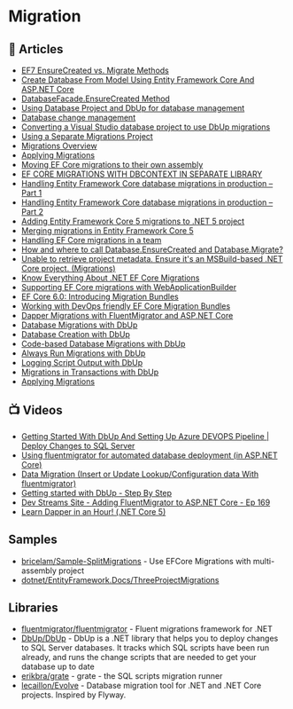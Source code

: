 # Migration

## 📕 Articles
- [EF7 EnsureCreated vs. Migrate Methods](https://thedatafarm.com/data-access/ef7-ensurecreated-vs-migrate-methods/)
- [Create Database From Model Using Entity Framework Core And ASP.NET Core](http://www.binaryintellect.net/articles/87446533-54b3-41ad-bea9-994091686a55.aspx)
- [DatabaseFacade.EnsureCreated Method](https://docs.microsoft.com/en-us/dotnet/api/microsoft.entityframeworkcore.infrastructure.databasefacade.ensurecreated)
- [Using Database Project and DbUp for database management](http://www.kamilgrzybek.com/database/using-database-project-and-dbup-for-database-management/)
- [Database change management](http://www.kamilgrzybek.com/database/database-change-management/)
- [Converting a Visual Studio database project to use DbUp migrations](https://dasith.me/2020/06/08/database-project-conversion-to-migrations/)
- [Using a Separate Migrations Project](https://docs.microsoft.com/en-us/ef/core/managing-schemas/migrations/projects)
- [Migrations Overview](https://docs.microsoft.com/en-us/ef/core/managing-schemas/migrations)
- [Applying Migrations](https://docs.microsoft.com/en-us/ef/core/managing-schemas/migrations/applying)
- [Moving EF Core migrations to their own assembly](https://compiledexperience.com/blog/posts/ef-core-migrations)
- [EF CORE MIGRATIONS WITH DBCONTEXT IN SEPARATE LIBRARY](https://thecodeblogger.com/2019/03/18/ef-cire-migrations-with-dbcontext-in-separate-library/)
- [Handling Entity Framework Core database migrations in production – Part 1](https://www.thereformedprogrammer.net/handling-entity-framework-core-database-migrations-in-production-part-1/)
- [Handling Entity Framework Core database migrations in production – Part 2](https://www.thereformedprogrammer.net/handling-entity-framework-core-database-migrations-in-production-part-2/)
- [Adding Entity Framework Core 5 migrations to .NET 5 project](https://www.michalbialecki.com/2020/07/20/adding-entity-framework-core-5-migrations-to-net-5-project/)
- [Merging migrations in Entity Framework Core 5](https://www.michalbialecki.com/2020/07/24/merging-migrations-in-entity-framework-core-5/)
- [Handling EF Core migrations in a team](https://jkdev.me/handling-ef-core-migrations/)
- [How and where to call Database.EnsureCreated and Database.Migrate?](https://stackoverflow.com/questions/38238043/how-and-where-to-call-database-ensurecreated-and-database-migrate)
- [Unable to retrieve project metadata. Ensure it's an MSBuild-based .NET Core project. (Migrations)](https://stackoverflow.com/questions/54912430/unable-to-retrieve-project-metadata-ensure-its-an-msbuild-based-net-core-proj)
- [Know Everything About .NET EF Core Migrations](https://thecodeblogger.com/2021/07/24/know-everything-about-net-ef-core-migrations/)
- [Supporting EF Core migrations with WebApplicationBuilder](https://andrewlock.net/exploring-dotnet-6-part-5-supporting-ef-core-tools-with-webapplicationbuilder/)
- [EF Core 6.0: Introducing Migration Bundles](https://jaliyaudagedara.blogspot.com/2021/08/ef-core-60-introducing-migration-bundles.html?spref=tw)
- [Working with DevOps friendly EF Core Migration Bundles](https://dotnetthoughts.net/working-with-ef-core-migration-bundles/)
- [Dapper Migrations with FluentMigrator and ASP.NET Core](https://code-maze.com/dapper-migrations-fluentmigrator-aspnetcore/)
- [Database Migrations with DbUp](https://elanderson.net/2020/08/database-migrations-with-dbup/)
- [Database Creation with DbUp](https://elanderson.net/2020/10/database-creation-with-dbup/)
- [Code-based Database Migrations with DbUp](https://elanderson.net/2020/08/code-based-database-migrations-with-dbup/)
- [Always Run Migrations with DbUp](https://elanderson.net/2020/08/always-run-migrations-with-dbup/)
- [Logging Script Output with DbUp](https://elanderson.net/2020/08/logging-script-output-with-dbup/)
- [Migrations in Transactions with DbUp](https://elanderson.net/2020/09/migrations-in-transactions-with-dbup/)
- [Applying Migrations](https://learn.microsoft.com/en-us/ef/core/managing-schemas/migrations/applying?tabs=dotnet-core-cli)
## 📺 Videos
- [Getting Started With DbUp And Setting Up Azure DEVOPS Pipeline | Deploy Changes to SQL Server](https://www.youtube.com/watch?v=Jm4C-WzAdls)
- [Using fluentmigrator for automated database deployment (in ASP.NET Core)](https://www.youtube.com/watch?v=cdYR5aIJr80)
- [Data Migration (Insert or Update Lookup/Configuration data With fluentmigrator)](https://www.youtube.com/watch?v=aE34bmysvu8)
- [Getting started with DbUp - Step By Step](https://www.youtube.com/watch?v=NSDbkNL-upU)
- [Dev Streams Site - Adding FluentMigrator to ASP.NET Core - Ep 169](https://www.youtube.com/watch?v=IX5ehpjpH3g)
- [Learn Dapper in an Hour! (.NET Core 5)](https://www.youtube.com/watch?v=IVsN0WlufWc)

## Samples
- [bricelam/Sample-SplitMigrations](https://github.com/bricelam/Sample-SplitMigrations) - Use EFCore Migrations with multi-assembly project
- [dotnet/EntityFramework.Docs/ThreeProjectMigrations](https://github.com/dotnet/EntityFramework.Docs/tree/main/samples/core/Schemas/ThreeProjectMigrations)

## Libraries
- [fluentmigrator/fluentmigrator](https://github.com/fluentmigrator/fluentmigrator) - Fluent migrations framework for .NET
- [DbUp/DbUp](https://github.com/DbUp/DbUp) - DbUp is a .NET library that helps you to deploy changes to SQL Server databases. It tracks which SQL scripts have been run already, and runs the change scripts that are needed to get your database up to date
- [erikbra/grate](https://github.com/erikbra/grate) - grate - the SQL scripts migration runner
- [lecaillon/Evolve](https://github.com/lecaillon/Evolve) - Database migration tool for .NET and .NET Core projects. Inspired by Flyway.